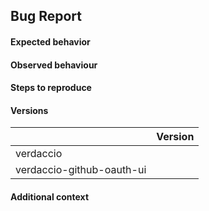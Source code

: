<!-- Please fill out the sections below. -->

## Bug Report

#### Expected behavior
<!-- A clear and concise description of what you expected to happen. -->

#### Observed behaviour
<!-- A clear and concise description of what the bug is. -->

#### Steps to reproduce
<!-- Steps to reproduce the behavior:
1. Go to '...'
2. Click on '....'
3. Scroll down to '....'
4. See error -->

#### Versions

|                           | Version |
| ------------------------- | ------- |
| verdaccio                 |         |
| verdaccio-github-oauth-ui |         |

#### Additional context
<!-- Screenshots, terminal output or any other context about the problem. -->
